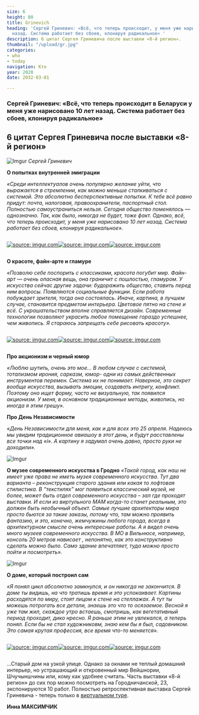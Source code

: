 ```yaml
---
size: 6
height: 80
title: Grinevich
heading: 'Сергей Гриневич: «Всё, что теперь происходит, у меня уже нарисовано 10 лет
  назад. Система работает без сбоев, клонируя радикальное» '
description: 6 цитат Сергея Гриневича после выставки «8-й регион».
thumbnail: "/upload/gr.jpg"
categories:
- who
- today
navigation: Кто
year: 2020
date: 2032-03-01

---
```

### Сергей Гриневич: «Всё, что теперь происходит в Беларуси у меня уже нарисовано 10 лет назад. Система работает без сбоев, клонируя радикальное»

6 цитат Сергея Гриневича после выставки «8-й регион»
--------------

![Imgur](https://i.imgur.com/BSGPKe3.jpg)
*Сергей Гриневич*

**О попытках внутренней эмиграции**

_«Среди интеллектуалов очень популярно желание уйти, что выражается в стремлении, как можно меньше сталкиваться с системой. Это абсолютно бесперспективные попытки. К тебе всё равно придут: почта, налоговая, правоохранители, паспортный стол. Полностью самоустраниться нельзя. Сегодня общество поменялось — однозначно. Так, как было, никогда не будет, тоже факт. Однако, всё, что теперь происходит, у меня уже нарисовано 10 лет назад. Система работает без сбоев, клонируя радикальное»._ 

<div style="display: grid; grid-template-columns: repeat(auto-fit, minmax(20rem, 1fr));"> 

<!-- ссылки на картинки формата HTML вставить под этой надписью --> 


<a href="https://imgur.com/VpFLoEo"><img src="https://i.imgur.com/VpFLoEo.jpg" title="source: imgur.com" /></a><a href="https://imgur.com/IhhK6QP"><img src="https://i.imgur.com/IhhK6QP.jpg" title="source: imgur.com" /></a><a href="https://imgur.com/J8S8xh4"><img src="https://i.imgur.com/J8S8xh4.jpg" title="source: imgur.com" /></a>
  

</div>

**О красоте, файн-арте и гламуре**

_«Позволю себе поспорить с классиками, красота погубит мир. Файн-арт — очень опасная вещь, она граничит с пошлостью, гламуром.  У искусства сейчас другие задачи: будоражить общество, ставить перед ним вопросы. Появляются социальные функции. Если работа побуждает зрителя, тогда она состоялась. Иначе, картина, в лучшем случае, становится предметом интерьера. Цветовое пятно на стене и всё. С украшательством вполне справляется дизайн. Современные технологии позволяют украсить любое помещение гораздо успешнее, чем живопись. Я стараюсь запрещать себе рисовать красоту»._

<div style="display: grid; grid-template-columns: repeat(auto-fit, minmax(20rem, 1fr));"> 

<!-- ссылки на картинки формата HTML вставить под этой надписью --> 


<a href="https://imgur.com/n3WtOkH"><img src="https://i.imgur.com/n3WtOkH.jpg" title="source: imgur.com" /></a><a href="https://imgur.com/6vagtlT"><img src="https://i.imgur.com/6vagtlT.jpg" title="source: imgur.com" /></a><a href="https://imgur.com/GsWqYKY"><img src="https://i.imgur.com/GsWqYKY.jpg" title="source: imgur.com" /></a>


</div>

**Про акционизм и черный юмор**

_«Люблю шутить, очень это мое… В любом случае с системой,  тотализмом ирония, сарказм, юмор-  одни из самых действенных инструментов перемен. Система их не понимает. Наверное, это секрет вообще искусства, вызывать эмоции, создавать интригу, конфликт. Поэтому оно ищет форму, часто не визуальную, так появился акционизм. У меня, в основном традиционные методы, живопись, но иногда я этим грешу»._ 

**Про День Независимости**

_«День Независимости для меня, как и для всех это 25 апреля. Надеюсь мы увидим традиционное авиашоу в этот день, и будут расставлены все точки над «i». А картину я задумал очень давно, просто руки не доходили»._

![Imgur](https://i.imgur.com/ilgWUP7.jpg)

**О музее современного искусства в Гродно**
_«Такой город, как наш не имеет уже права не иметь музея современного искусства. Тут два варианта – реконструкция старого здания или какая то лофтовая стилистика. В “текстилях” мог появиться  классический музей, не более, может быть отдел современного искусства – зал где проходят выставки. И если из виртульного МАМ когда-то станет реальным, это должен быть  необычный объект. Самые лучшие архитекторы мира просто бьются за такие заказы, потому что, там можно проявить фантазию,  и это, конечно, жемчужины любого города, всегда в архитектурном смысле очень интересные работы. А я видел очень много музеев современного искусства. В МО в Вильнюсе, например, консоль 20 метров нависает , непонятно, как это конструктивно сделать можно было. Само здание впечатляет, туда можно просто пойти и посмотреть»._

![Imgur](https://i.imgur.com/ST4Dg6x.jpg)

**О доме, который построил сам**

_«Я понял цикл абсолютно замкнулся, и он никогда не закончится. В доме ты видишь, на что тратишь время и это успокаивает. Картины расходятся по миру, стоят лицом к стене на стеллажах. А тут ты можешь потрогать все детали, знаешь это что то осязаемое. Весной я уже там жил, скаждое утро встаешь, смотришь, как вегетативный период проходит, дико нресно. Я раньше этим не увлекался, а теперь понял. Если бы не стал художниковм, знаю кем бы я был, садовником. Это самая крутая профессия, все время что-то меняется»._

<div style="display: grid; grid-template-columns: repeat(auto-fit, minmax(20rem, 1fr));"> 

<!-- ссылки на картинки формата HTML вставить под этой надписью --> 


<a href="https://imgur.com/oshxglj"><img src="https://i.imgur.com/oshxglj.jpg" title="source: imgur.com" /></a><a href="https://imgur.com/iKfAJqO"><img src="https://i.imgur.com/iKfAJqO.jpg" title="source: imgur.com" /></a><a href="https://imgur.com/wZ9wROB"><img src="https://i.imgur.com/wZ9wROB.jpg" title="source: imgur.com" /></a>


</div>

…Старый дом на узкой улице. Однако за окнами не теплый домашний интерьер, но устрашающий и откровенный мир Вейшнории, Шчучыншчины или, кому как удобнее считать. 
Часть выставки «8-й регион» до сих пор можно посмотреть на Городничанской, 23, экспонируются 10 работ. Полностью ретроспективная выставка Сергей Гриневича - теперь только в [виртуальном туре](https://mamgrodno.netlify.app/panorama/pano2.html).

**Инна МАКСИМЧИК**